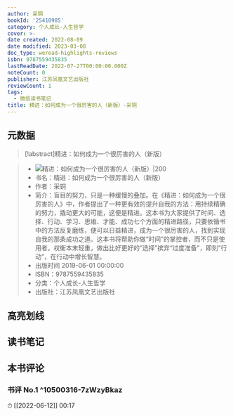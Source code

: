 ```yaml
---
author: 采铜
bookId: '25410985'
category: 个人成长-人生哲学
cover: >-
date created: 2022-08-09
date modified: 2023-03-08
doc_type: weread-highlights-reviews
isbn: 9787559435835
lastReadDate: 2022-07-27T00:00:00.000Z
noteCount: 0
publisher: 江苏凤凰文艺出版社
reviewCount: 1
tags:
  - 微信读书笔记
title: 精进：如何成为一个很厉害的人（新版）-采铜
---
```


## 元数据

>[!abstract]精进：如何成为一个很厉害的人（新版）

> - ![精进：如何成为一个很厉害的人（新版）|200](https://wfqqreader-1252317822.image.myqcloud.com/cover/985/25410985/t7_25410985.jpg)
> - 书名：精进：如何成为一个很厉害的人（新版）
> - 作者：采铜
> - 简介：盲目的努力，只是一种缓慢的叠加。在《精进：如何成为一个很厉害的人》中，作者提出了一种更有效的提升自我的方法：用持续精确的努力，撬动更大的可能，这便是精进。这本书为大家提供了时间、选择、行动、学习、思维、才能、成功七个方面的精进路径，只要依循书中的方法反复磨练，便可以日益精进，成为一个很厉害的人，找到实现自我的那条成功之道。这本书将帮助你做“时间”的掌控者，而不只是使用者。权衡本末轻重，做出比好更好的“选择”摈弃“过度准备”，即刻“行动”，在行动中增长智慧。
> - 出版时间 2019-06-01 00:00:00
> - ISBN：9787559435835
> - 分类：个人成长-人生哲学
> - 出版社：江苏凤凰文艺出版社

## 高亮划线

## 读书笔记

## 本书评论

### 书评 No.1 ^10500316-7zWzyBkaz

⏱ [[2022-06-12]] 00:17
